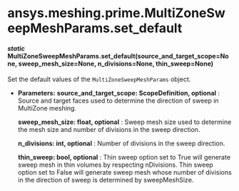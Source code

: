 # ansys.meshing.prime.MultiZoneSweepMeshParams.set_default

<a id="ansys.meshing.prime.MultiZoneSweepMeshParams.set_default"></a>

#### *static* MultiZoneSweepMeshParams.set_default(source_and_target_scope=None, sweep_mesh_size=None, n_divisions=None, thin_sweep=None)

Set the default values of the `MultiZoneSweepMeshParams` object.

* **Parameters:**
  **source_and_target_scope: ScopeDefinition, optional**
  : Source and target faces used to determine the direction of sweep in MultiZone meshing.

  **sweep_mesh_size: float, optional**
  : Sweep mesh size used to determine the mesh size and number of divisions in the sweep direction.

  **n_divisions: int, optional**
  : Number of divisions in the sweep direction.

  **thin_sweep: bool, optional**
  : Thin sweep option set to True will generate sweep mesh in thin volumes by respecting nDivisions.   Thin sweep option set to False will generate sweep mesh whose number of divisions in the direction of sweep is determined by sweepMeshSize.

<!-- !! processed by numpydoc !! -->
